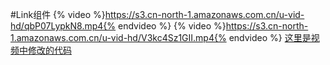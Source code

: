 #Link组件
{% video %}https://s3.cn-north-1.amazonaws.com.cn/u-vid-hd/qbP07LypkN8.mp4{% endvideo %}
{% video %}https://s3.cn-north-1.amazonaws.com.cn/u-vid-hd/V3kc4Sz1GII.mp4{% endvideo %}
[这里是视频中修改的代码](https://github.com/udacity/reactnd-contacts-complete/commit/4fa3926892f6292fe562902ca1b1e3c9d840f27a)



